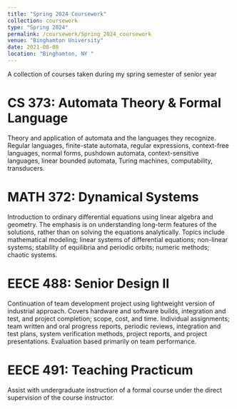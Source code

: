 ```yaml
---
title: "Spring 2024 Coursework"
collection: coursework
type: "Spring 2024"
permalink: /coursework/Spring_2024_coursework
venue: "Binghamton University"
date: 2021-08-08
location: "Binghamton, NY "
---
```


A collection of courses taken during my spring semester of senior year


CS 373: Automata Theory & Formal Language
======
Theory and application of automata and the languages they recognize. Regular languages, finite-state automata, regular expressions, context-free languages, normal forms, pushdown automata, context-sensitive languages, linear bounded automata, Turing machines, computability, transducers.


MATH 372: Dynamical Systems
======
Introduction to ordinary differential equations using linear algebra and geometry. The emphasis is on understanding long-term features of the solutions, rather than on solving the equations analytically. Topics include mathematical modeling; linear systems of differential equations; non-linear systems; stability of equilibria and periodic orbits; numeric methods; chaotic systems.


EECE 488: Senior Design II
======
Continuation of team development project using lightweight version of industrial approach. Covers hardware and software builds, integration and test, and project completion; scope, cost, and time. Individual assignments; team written and oral progress reports, periodic reviews, integration and test plans, system verification methods, project reports, and project presentations. Evaluation based primarily on team performance.


EECE 491: Teaching Practicum
======
Assist with undergraduate instruction of a formal course under the direct supervision of the course instructor.
